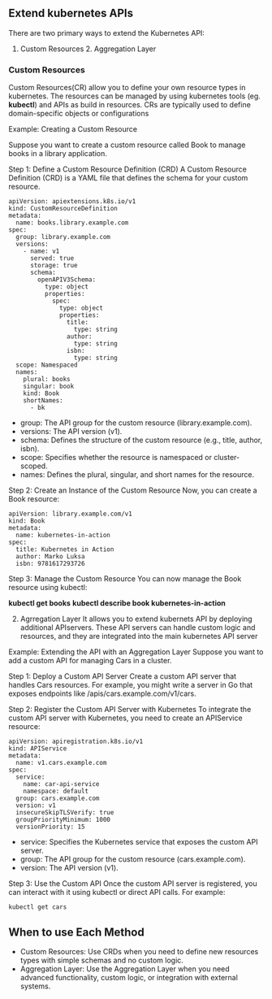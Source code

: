 ## Extend kubernetes APIs

There are two primary ways to extend the Kubernetes API:

1. Custom Resources 2. Aggregation Layer

### Custom Resources

Custom Resources(CR) allow you to define your own resource types in kubernetes. The resources can be managed by using kubernetes tools (eg. **kubectl**) and APIs as build in resources. CRs are typically used to define domain-specific objects or configurations

Example: Creating a Custom Resource

Suppose you want to create a custom resource called Book to manage books in a library application.

Step 1: Define a Custom Resource Definition (CRD)
A Custom Resource Definition (CRD) is a YAML file that defines the schema for your custom resource.

```
apiVersion: apiextensions.k8s.io/v1
kind: CustomResourceDefinition
metadata:
  name: books.library.example.com
spec:
  group: library.example.com
  versions:
    - name: v1
      served: true
      storage: true
      schema:
        openAPIV3Schema:
          type: object
          properties:
            spec:
              type: object
              properties:
                title:
                  type: string
                author:
                  type: string
                isbn:
                  type: string
  scope: Namespaced
  names:
    plural: books
    singular: book
    kind: Book
    shortNames:
      - bk     
```
- group: The API group for the custom resource (library.example.com).
- versions: The API version (v1).
- schema: Defines the structure of the custom resource (e.g., title, author, isbn).
- scope: Specifies whether the resource is namespaced or cluster-scoped.
- names: Defines the plural, singular, and short names for the resource.

Step 2: Create an Instance of the Custom Resource
Now, you can create a Book resource:
```
apiVersion: library.example.com/v1
kind: Book
metadata:
  name: kubernetes-in-action
spec:
  title: Kubernetes in Action
  author: Marko Luksa
  isbn: 9781617293726
```

Step 3: Manage the Custom Resource
You can now manage the Book resource using kubectl:

**kubectl get books**
**kubectl describe book kubernetes-in-action**

2. Agrregation Layer
It allows you to extend kubernets API by deploying additional APIservers. These API servers can handle custom logic and resources, and they are integrated into the main kubernetes API server

Example: Extending the API with an Aggregation Layer
Suppose you want to add a custom API for managing Cars in a cluster.

Step 1: Deploy a Custom API Server
Create a custom API server that handles Cars resources. For example, you might write a server in Go that exposes endpoints like /apis/cars.example.com/v1/cars.

Step 2: Register the Custom API Server with Kubernetes
To integrate the custom API server with Kubernetes, you need to create an APIService resource:
```
apiVersion: apiregistration.k8s.io/v1
kind: APIService
metadata:
  name: v1.cars.example.com
spec:
  service:
    name: car-api-service
    namespace: default
  group: cars.example.com
  version: v1
  insecureSkipTLSVerify: true
  groupPriorityMinimum: 1000
  versionPriority: 15
```
- service: Specifies the Kubernetes service that exposes the custom API server.
- group: The API group for the custom resource (cars.example.com).
- version: The API version (v1).

Step 3: Use the Custom API
Once the custom API server is registered, you can interact with it using kubectl or direct API calls. For example:
```
kubectl get cars
```

## When to use Each Method

- Custom Resources: Use CRDs when you need to define new resources types with simple schemas and no custom logic.
- Aggregation Layer: Use the Aggregation Layer when you need advanced functionality, custom logic, or integration with external systems.




